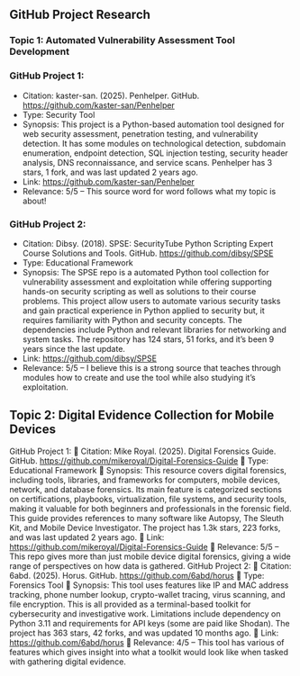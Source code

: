 ## GitHub Project Research
### Topic 1: Automated Vulnerability Assessment Tool Development
### GitHub Project 1:
- Citation: kaster-san. (2025). Penhelper. GitHub. https://github.com/kaster-san/Penhelper
- Type: Security Tool
- Synopsis: This project is a Python-based automation tool designed for web security 
assessment, penetration testing, and vulnerability detection. It has some modules on 
technological detection, subdomain enumeration, endpoint detection, SQL injection 
testing, security header analysis, DNS reconnaissance, and service scans. Penhelper has 3
stars, 1 fork, and was last updated 2 years ago.
- Link: https://github.com/kaster-san/Penhelper
- Relevance: 5/5 – This source word for word follows what my topic is about!

### GitHub Project 2:
- Citation: Dibsy. (2018). SPSE: SecurityTube Python Scripting Expert Course Solutions 
and Tools. GitHub. https://github.com/dibsy/SPSE
- Type: Educational Framework
- Synopsis: The SPSE repo is a automated Python tool collection for vulnerability 
assessment and exploitation while offering supporting hands-on security scripting as well
as solutions to their course problems. This project allow users to automate various 
security tasks and gain practical experience in Python applied to security but, it requires 
familiarity with Python and security concepts. The dependencies include Python and 
relevant libraries for networking and system tasks. The repository has 124 stars, 51 forks,
and it’s been 9 years since the last update.
- Link: https://github.com/dibsy/SPSE
- Relevance: 5/5 – I believe this is a strong source that teaches through modules how to 
create and use the tool while also studying it’s exploitation.


## Topic 2: Digital Evidence Collection for Mobile Devices


GitHub Project 1:
 Citation: Mike Royal. (2025). Digital Forensics Guide. GitHub. 
https://github.com/mikeroyal/Digital-Forensics-Guide
 Type: Educational Framework
 Synopsis: This resource covers digital forensics, including tools, libraries, and 
frameworks for computers, mobile devices, network, and database forensics. Its main 
feature is categorized sections on certifications, playbooks, virtualization, file systems, 
and security tools, making it valuable for both beginners and professionals in the forensic
field. This guide provides references to many software like Autopsy, The Sleuth Kit, and 
Mobile Device Investigator. The project has 1.3k stars, 223 forks, and was last updated 2 
years ago.
 Link: https://github.com/mikeroyal/Digital-Forensics-Guide
 Relevance: 5/5 – This repo gives more than just mobile device digital forensics, giving a 
wide range of perspectives on how data is gathered. 
GitHub Project 2:
 Citation: 6abd. (2025). Horus. GitHub. https://github.com/6abd/horus
 Type: Forensics Tool
 Synopsis: This tool uses features like IP and MAC address tracking, phone number 
lookup, crypto-wallet tracing, virus scanning, and file encryption. This is all provided as 
a terminal-based toolkit for cybersecurity and investigative work. Limitations include 
dependency on Python 3.11 and requirements for API keys (some are paid like Shodan). 
The project has 363 stars, 42 forks, and was updated 10 months ago.
 Link: https://github.com/6abd/horus
 Relevance: 4/5 – This tool has various of features which gives insight into what a toolkit 
would look like when tasked with gathering digital evidence.
